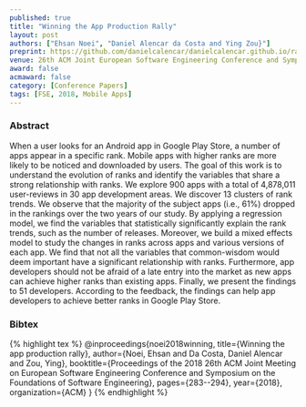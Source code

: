 ```yaml
---
published: true
title: "Winning the App Production Rally"
layout: post
authors: ["Ehsan Noei", "Daniel Alencar da Costa and Ying Zou}"]
preprint: https://github.com/danielcalencar/danielcalencar.github.io/raw/master/papers/FSE18-winning.pdf 
venue: 26th ACM Joint European Software Engineering Conference and Symposium on the Foundations of Software Engineering (ESEC/FSE) 
award: false
acmaward: false
category: [Conference Papers]
tags: [FSE, 2018, Mobile Apps]
---   
```


### Abstract 

When a user looks for an Android app in Google Play Store, a number of apps
appear in a specific rank. Mobile apps with higher ranks are more likely to be
noticed and downloaded by users. The goal of this work is to understand the
evolution of ranks and identify the variables that share a strong relationship
with ranks. We explore 900 apps with a total of 4,878,011 user-reviews in 30
app development areas. We discover 13 clusters of rank trends. We observe that
the majority of the subject apps (i.e., 61%) dropped in the rankings over the
two years of our study. By applying a regression model, we find the variables
that statistically significantly explain the rank trends, such as the number of
releases. Moreover, we build a mixed effects model to study the changes in
ranks across apps and various versions of each app. We find that not all the
variables that common-wisdom would deem important have a significant
relationship with ranks. Furthermore, app developers should not be afraid of a
late entry into the market as new apps can achieve higher ranks than existing
apps. Finally, we present the findings to 51 developers. According to the
feedback, the findings can help app developers to achieve better ranks in
Google Play Store.

### Bibtex 

{% highlight tex %}
@inproceedings{noei2018winning,
  title={Winning the app production rally},
  author={Noei, Ehsan and Da Costa, Daniel Alencar and Zou, Ying},
  booktitle={Proceedings of the 2018 26th ACM Joint Meeting on European Software Engineering Conference and Symposium on the Foundations of Software Engineering},
  pages={283--294},
  year={2018},
  organization={ACM}
}
{% endhighlight %}


